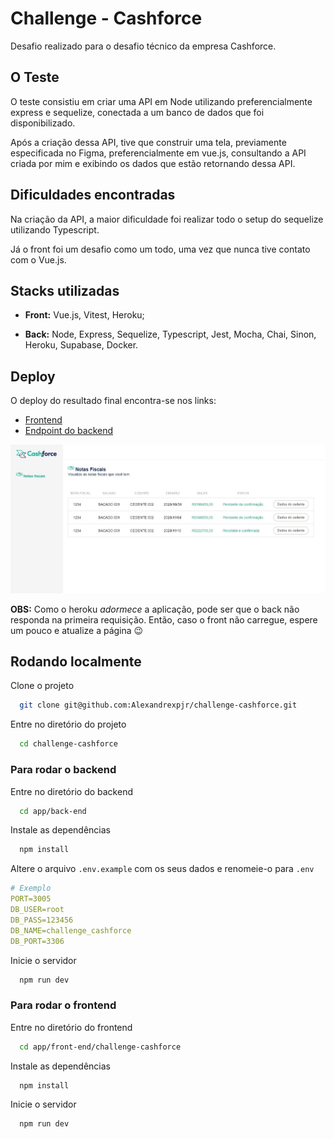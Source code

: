 # Challenge - Cashforce
Desafio realizado para o desafio técnico da empresa Cashforce.

## O Teste

O teste consistiu em criar uma API em Node utilizando preferencialmente express e sequelize, conectada a um banco de dados que foi disponibilizado.

Após a criação dessa API, tive que construir uma tela, previamente especificada no Figma, preferencialmente em vue.js, consultando a API criada por mim e exibindo os dados que estão retornando dessa API.

## Dificuldades encontradas

Na criação da API, a maior dificuldade foi realizar todo o setup do sequelize utilizando Typescript.

Já o front foi um desafio como um todo, uma vez que nunca tive contato com o Vue.js.

## Stacks utilizadas

 - **Front:**  Vue.js, Vitest, Heroku;

 - **Back:** Node, Express, Sequelize, Typescript, Jest, Mocha, Chai, Sinon, Heroku, Supabase, Docker.

## Deploy

O deploy do resultado final encontra-se nos links:
 - [Frontend](https://alexandre-cashforce.herokuapp.com/)
 - [Endpoint do backend](https://alexandre-pimentel-cashforce.herokuapp.com/order)

![deploy no heroku](./images/cashfoce-deploy.jpeg)

**OBS:** Como o heroku _adormece_ a aplicação, pode ser que o back não responda na primeira requisição. Então, caso o front não carregue, espere um pouco e atualize a página :wink:

## Rodando localmente

Clone o projeto

```bash
  git clone git@github.com:Alexandrexpjr/challenge-cashforce.git
```

Entre no diretório do projeto

```bash
  cd challenge-cashforce
```

### Para rodar o backend

Entre no diretório do backend

```bash
  cd app/back-end
```

Instale as dependências

```bash
  npm install
```

Altere o arquivo `.env.example` com os seus dados e renomeie-o para `.env`

```.yml
# Exemplo
PORT=3005
DB_USER=root
DB_PASS=123456
DB_NAME=challenge_cashforce
DB_PORT=3306
```

Inicie o servidor

```bash
  npm run dev
```

### Para rodar o frontend

Entre no diretório do frontend

```bash
  cd app/front-end/challenge-cashforce
```

Instale as dependências

```bash
  npm install
```

Inicie o servidor

```bash
  npm run dev
```
